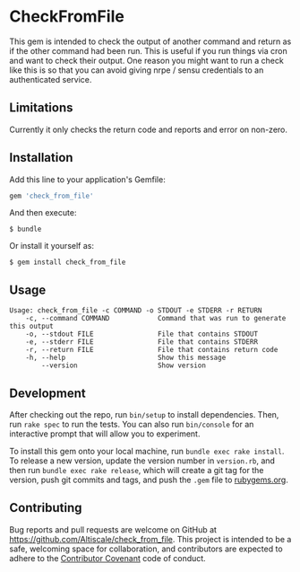 # CheckFromFile

This gem is intended to check the output of another command and return as if the
other command had been run.  This is useful if you run things via cron and want
to check their output.  One reason you might want to run a check like this is
so that you can avoid giving nrpe / sensu credentials to an authenticated service.

## Limitations

Currently it only checks the return code and reports and error on non-zero.

## Installation

Add this line to your application's Gemfile:

```ruby
gem 'check_from_file'
```

And then execute:

    $ bundle

Or install it yourself as:

    $ gem install check_from_file

## Usage

```
Usage: check_from_file -c COMMAND -o STDOUT -e STDERR -r RETURN
    -c, --command COMMAND            Command that was run to generate this output
    -o, --stdout FILE                File that contains STDOUT
    -e, --stderr FILE                File that contains STDERR
    -r, --return FILE                File that contains return code
    -h, --help                       Show this message
        --version                    Show version
```

## Development

After checking out the repo, run `bin/setup` to install dependencies. Then, run `rake spec` to run the tests. You can also run `bin/console` for an interactive prompt that will allow you to experiment.

To install this gem onto your local machine, run `bundle exec rake install`. To release a new version, update the version number in `version.rb`, and then run `bundle exec rake release`, which will create a git tag for the version, push git commits and tags, and push the `.gem` file to [rubygems.org](https://rubygems.org).

## Contributing

Bug reports and pull requests are welcome on GitHub at https://github.com/Altiscale/check_from_file. This project is intended to be a safe, welcoming space for collaboration, and contributors are expected to adhere to the [Contributor Covenant](contributor-covenant.org) code of conduct.


